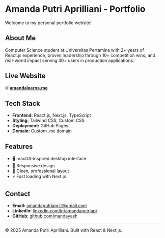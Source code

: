 # Amanda Putri Aprilliani - Portfolio

Welcome to my personal portfolio website! 

## About Me

Computer Science student at Universitas Pertamina with 2+ years of React.js experience, proven leadership through 10+ competition wins, and real-world impact serving 30+ users in production applications.

## Live Website

🌐 **[amandalearns.me](https://amandalearns.me)**

## Tech Stack

- **Frontend:** React.js, Next.js, TypeScript
- **Styling:** Tailwind CSS, Custom CSS
- **Deployment:** GitHub Pages
- **Domain:** Custom .me domain

## Features

- 🖥️ macOS-inspired desktop interface
- 📱 Responsive design
- 🎨 Clean, professional layout
- ⚡ Fast loading with Next.js

## Contact

- **Email:** amandaputriaprill@gmail.com
- **LinkedIn:** [linkedin.com/in/amandaputriapr](https://linkedin.com/in/amandaputriapr)
- **GitHub:** [github.com/mandayash](https://github.com/mandayash)

---

© 2025 Amanda Putri Aprilliani. Built with React & Next.js.
